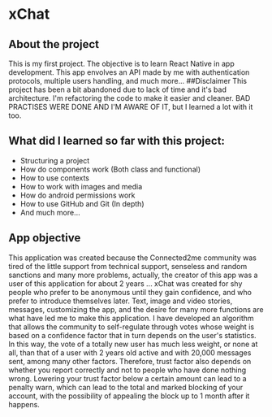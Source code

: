 # xChat
## About the project
This is my first project. The objective is to learn React Native in app development. This app envolves an API made by me with authentication protocols, multiple users handling, and much more...
##Disclaimer
This project has been a bit abandoned due to lack of time and it's bad architecture. I'm refactoring the code to make it easier and cleaner. BAD PRACTISES WERE DONE AND I'M AWARE OF IT, but I learned a lot with it too.
## What did I learned so far with this project:
- Structuring a project
- How do components work (Both class and functional)
- How to use contexts
- How to work with images and media
- How do android permissions work
- How to use GitHub and Git (In depth)
- And much more...

## App objective
This application was created because the Connected2me community was tired of the little support from technical support, senseless and random sanctions and many more problems, actually, the creator of this app was a user of this application for about 2 years ...
xChat was created for shy people who prefer to be anonymous until they gain confidence, and who prefer to introduce themselves later. Text, image and video stories, messages, customizing the app, and the desire for many more functions are what have led me to make this application.
I have developed an algorithm that allows the community to self-regulate through votes whose weight is based on a confidence factor that in turn depends on the user's statistics. In this way, the vote of a totally new user has much less weight, or none at all, than that of a user with 2 years old active and with 20,000 messages sent, among many other factors. 
Therefore, trust factor also depends on whether you report correctly and not to people who have done nothing wrong. Lowering your trust factor below a certain amount can lead to a penalty warn, which can lead to the total and marked blocking of your account, with the possibility of appealing the block up to 1 month after it happens.
